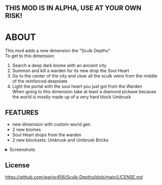 ## THIS MOD IS IN ALPHA, USE AT YOUR OWN RISK!
# ABOUT


This mod adds a new dimension the "Sculk Depths" <br>
To get to this dimension:
1) Search a deep dark biome with an ancient city
2) Summon and kill a warden for its new drop the Soul Heart
3) Go to the center of the city and clear all the sculk veins from the middle of the reinforced deepslate
4) Light the portal with the soul heart you just got from the Warden <br>
When going to this dimension take at least a diamond pickaxe because the world is mostly made up of a very hard block Umbrusk


## FEATURES
  
  - new dimension with custom world gen
  - 2 new biomes
  - Soul Heart drops from the warden
  - 2 new blocksets: Umbrusk and Umbrusk Bricks
  
  <details>
    <summary> Screenshots </summary>

![Sculk-Dephts-portal](https://user-images.githubusercontent.com/66562258/226136999-a4a0a517-c7dc-4989-9ca7-37d1193019d8.png) <br>
![image](https://user-images.githubusercontent.com/66562258/226136962-843025cf-957b-4331-a343-f8b4e9265709.png) <br>
![image](https://user-images.githubusercontent.com/66562258/226136978-d1683dd1-d642-4cae-a204-0a92fb0ad2ba.png) <br>
![image](https://user-images.githubusercontent.com/66562258/226213541-25528269-7c6c-46cd-8c4e-f0bab01fd724.png) <br>
![image](https://user-images.githubusercontent.com/66562258/227038354-7217dba3-a006-4754-badc-6ff53b1db8f1.png)





</details>




## License
https://github.com/warior456/Sculk-Depths/blob/main/LICENSE.md

